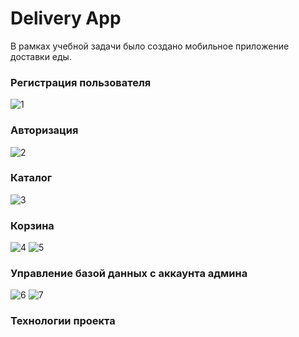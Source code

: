# Delivery App
В рамках учебной задачи было создано мобильное приложение доставки еды.
### Регистрация пользователя
![1]()
### Авторизация
![2]()
### Каталог
![3]()
### Корзина
![4]()
![5]()
### Управление базой данных с аккаунта админа
![6]()
![7]()

### Технологии проекта
